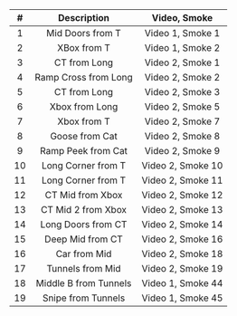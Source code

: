 |   #   |        Description       |     Video, Smoke     |
| :---: |          :---:           |        :---:         |
|   1   | Mid Doors from T         | Video 1, Smoke 1     |
|   2   | XBox from T              | Video 1, Smoke 2     |
|   3   | CT from Long             | Video 2, Smoke 1     |
|   4   | Ramp Cross from Long     | Video 2, Smoke 2     |
|   5   | CT from Long             | Video 2, Smoke 3     |
|   6   | Xbox from Long           | Video 2, Smoke 5     |
|   7   | Xbox from T              | Video 2, Smoke 7     |
|   8   | Goose from Cat           | Video 2, Smoke 8     |
|   9   | Ramp Peek from Cat       | Video 2, Smoke 9     |
|  10   | Long Corner from T       | Video 2, Smoke 10    |
|  11   | Long Corner from T       | Video 2, Smoke 11    |
|  12   | CT Mid from Xbox         | Video 2, Smoke 12    |
|  13   | CT Mid 2 from Xbox       | Video 2, Smoke 13    |
|  14   | Long Doors from CT       | Video 2, Smoke 14    |
|  15   | Deep Mid from CT         | Video 2, Smoke 16    |
|  16   | Car from Mid             | Video 2, Smoke 18    |
|  17   | Tunnels from Mid         | Video 2, Smoke 19    |
|  18   | Middle B from Tunnels    | Video 1, Smoke 44    |
|  19   | Snipe from Tunnels       | Video 1, Smoke 45    |